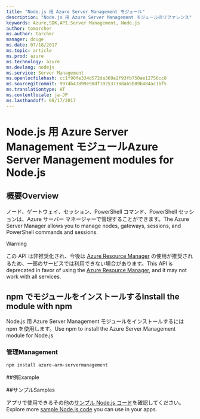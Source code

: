 ```yaml
---
title: "Node.js 用 Azure Server Management モジュール"
description: "Node.js 用 Azure Server Management モジュールのリファレンス"
keywords: Azure,SDK,API,Server Management, Node.js
author: tomarcher
ms.author: tarcher
manager: douge
ms.date: 07/18/2017
ms.topic: article
ms.prod: azure
ms.technology: azure
ms.devlang: nodejs
ms.service: Server Management
ms.openlocfilehash: cc1f90fe334d572da369a2f93fb750ae12756cc8
ms.sourcegitcommit: 9974b43899e98df10253738dab5b09b484ac1bf5
ms.translationtype: HT
ms.contentlocale: ja-JP
ms.lasthandoff: 08/17/2017
---
```

# <a name="azure-server-management-modules-for-nodejs"></a><span data-ttu-id="72223-104">Node.js 用 Azure Server Management モジュール</span><span class="sxs-lookup"><span data-stu-id="72223-104">Azure Server Management modules for Node.js</span></span>

## <a name="overview"></a><span data-ttu-id="72223-105">概要</span><span class="sxs-lookup"><span data-stu-id="72223-105">Overview</span></span>

<span data-ttu-id="72223-106">ノード、ゲートウェイ、セッション、PowerShell コマンド、PowerShell セッションは、Azure サーバー マネージャーで管理することができます。</span><span class="sxs-lookup"><span data-stu-id="72223-106">The Azure Server Manager allows you to manage nodes, gateways, sessions, and PowerShell commands and sessions.</span></span>

> [!WARNING]
> <span data-ttu-id="72223-107">この API は非推奨化され、今後は [Azure Resource Manager](/nodejs/api/overview/azure/resources) の使用が推奨されるため、一部のサービスでは利用できない場合があります。</span><span class="sxs-lookup"><span data-stu-id="72223-107">This API is deprecated in favor of using the [Azure Resource Manager](/nodejs/api/overview/azure/resources), and it may not work with all services.</span></span>

## <a name="install-the-module-with-npm"></a><span data-ttu-id="72223-108">npm でモジュールをインストールする</span><span class="sxs-lookup"><span data-stu-id="72223-108">Install the module with npm</span></span>

<span data-ttu-id="72223-109">Node.js 用 Azure Server Management モジュールをインストールするには npm を使用します。</span><span class="sxs-lookup"><span data-stu-id="72223-109">Use npm to install the Azure Server Management module for Node.js</span></span>

### <a name="management"></a><span data-ttu-id="72223-110">管理</span><span class="sxs-lookup"><span data-stu-id="72223-110">Management</span></span>

```bash
npm install azure-arm-servermanagement
```

##<a name="example"></a><span data-ttu-id="72223-111">例</span><span class="sxs-lookup"><span data-stu-id="72223-111">Example</span></span>

##<a name="samples"></a><span data-ttu-id="72223-112">サンプル</span><span class="sxs-lookup"><span data-stu-id="72223-112">Samples</span></span>

<span data-ttu-id="72223-113">アプリで使用できるその他の[サンプル Node.js コード](https://azure.microsoft.com/resources/samples/?platform=nodejs)を確認してください。</span><span class="sxs-lookup"><span data-stu-id="72223-113">Explore more [sample Node.js code](https://azure.microsoft.com/resources/samples/?platform=nodejs) you can use in your apps.</span></span>